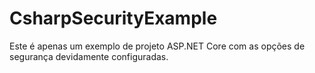 # CsharpSecurityExample
Este é apenas um exemplo de projeto ASP.NET Core com as opções de segurança devidamente configuradas.
